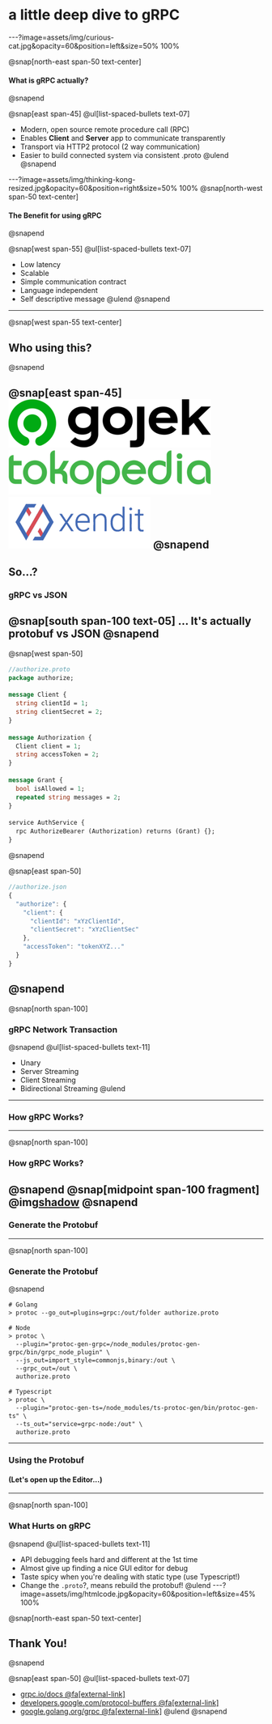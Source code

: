 # a little deep dive to **gRPC**

---?image=assets/img/curious-cat.jpg&opacity=60&position=left&size=50% 100%

@snap[north-east span-50 text-center]
#### What is **gRPC** actually?
@snapend

@snap[east span-45]
@ul[list-spaced-bullets text-07]
- Modern, open source remote procedure call (RPC)
- Enables **Client** and **Server** app to communicate transparently
- Transport via HTTP2 protocol (2 way communication)
- Easier to build connected system via consistent .proto
@ulend
@snapend

---?image=assets/img/thinking-kong-resized.jpg&opacity=60&position=right&size=50% 100%
@snap[north-west span-50 text-center]
#### The Benefit for using gRPC
@snapend

@snap[west span-55]
@ul[list-spaced-bullets text-07]
- Low latency
- Scalable
- Simple communication contract
- Language independent
- Self descriptive message
@ulend
@snapend


---
@snap[west span-55 text-center]
## Who using this?
@snapend

@snap[east span-45]
![IMAGE](assets/img/Gojek_logo_2019.png)
![IMAGE](assets/img/tokopedia-logo-resized.png)
![IMAGE](assets/img/xendit.png)
@snapend
---
## So...?
### **gRPC** vs **JSON**
@snap[south span-100 text-05]
... It's actually **protobuf** vs **JSON**
@snapend
---
@snap[west span-50]
```protobuf
//authorize.proto
package authorize;

message Client {
  string clientId = 1;
  string clientSecret = 2;
}

message Authorization {
  Client client = 1;
  string accessToken = 2;
}

message Grant {
  bool isAllowed = 1;
  repeated string messages = 2;
}

service AuthService {
  rpc AuthorizeBearer (Authorization) returns (Grant) {};
}
```
@snapend

@snap[east span-50]
```javascript
//authorize.json
{
  "authorize": {
    "client": {
      "clientId": "xYzClientId",
      "clientSecret": "xYzClientSec"
    },
    "accessToken": "tokenXYZ..."
  }
}
```
@snapend
---
@snap[north span-100]
### **gRPC** Network Transaction
@snapend
@ul[list-spaced-bullets text-11]
- Unary
- Server Streaming
- Client Streaming
- Bidirectional Streaming
@ulend
---
### How **gRPC** Works?
---
@snap[north span-100]
### How **gRPC** Works?
@snapend
@snap[midpoint span-100 fragment]
@img[shadow](assets/img/grpc_concept_diagram.png)
@snapend
---
### Generate the **Protobuf**
---
@snap[north span-100]
### Generate the **Protobuf**
@snapend
```shell
# Golang
> protoc --go_out=plugins=grpc:/out/folder authorize.proto 
```
```shell
# Node
> protoc \
  --plugin="protoc-gen-grpc=/node_modules/protoc-gen-grpc/bin/grpc_node_plugin" \
  --js_out=import_style=commonjs,binary:/out \
  --grpc_out=/out \
  authorize.proto
```
```shell
# Typescript
> protoc \
  --plugin="protoc-gen-ts=/node_modules/ts-protoc-gen/bin/protoc-gen-ts" \
  --ts_out="service=grpc-node:/out" \
  authorize.proto 
```
---
### Using the **Protobuf**
#### (Let's open up the Editor...)
---
@snap[north span-100]
### What **Hurts** on **gRPC**
@snapend
@ul[list-spaced-bullets text-11]
- API debugging feels hard and different at the 1st time
- Almost give up finding a nice GUI editor for debug
- Taste spicy when you're dealing with static type (use Typescript!)
- Change the `.proto`?, means rebuild the protobuf!
@ulend
---?image=assets/img/htmlcode.jpg&opacity=60&position=left&size=45% 100%

@snap[north-east span-50 text-center]
## Thank You!
@snapend

@snap[east span-50]
@ul[list-spaced-bullets text-07]
- [grpc.io/docs @fa[external-link]](https://grpc.io/docs)
- [developers.google.com/protocol-buffers @fa[external-link]](https://developers.google.com/protocol-buffers)
- [google.golang.org/grpc @fa[external-link]](https://google.golang.org/grpc)
@ulend
@snapend